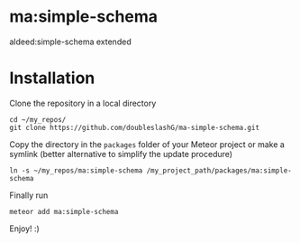 ma:simple-schema
================

aldeed:simple-schema extended

# Installation
Clone the repository in a local directory
````
cd ~/my_repos/
git clone https://github.com/doubleslashG/ma-simple-schema.git
````

Copy the directory in the `packages` folder of your Meteor project or make a symlink (better alternative to simplify the update procedure)
````
ln -s ~/my_repos/ma:simple-schema /my_project_path/packages/ma:simple-schema
````

Finally run
````
meteor add ma:simple-schema
````

Enjoy! :)